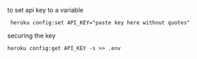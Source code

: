 to set api key to a variable
```
 heroku config:set API_KEY="paste key here without quotes"
```
securing the key
```
heroku config:get API_KEY -s >> .env 
```
